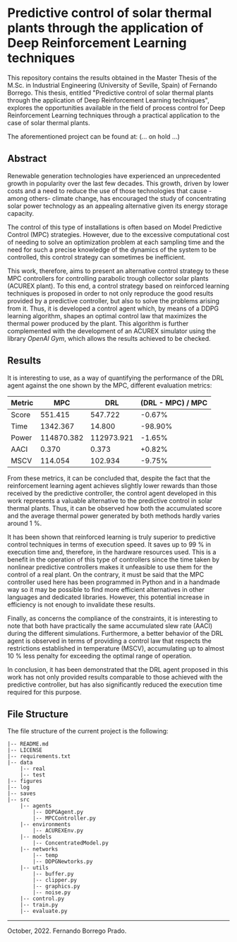 # Predictive control of solar thermal plants through the application of Deep Reinforcement Learning techniques

This repository contains the results obtained in the Master Thesis of the M.Sc. in Industrial Engineering (University of Seville, Spain) of Fernando Borrego. This thesis, entitled "Predictive control of solar thermal plants through the application of Deep Reinforcement Learning techniques", explores the opportunities available in the field of process control for Deep Reinforcement Learning techniques through a practical application to the case of solar thermal plants.

The aforementioned project can be found at: (... on hold ...)

## Abstract

Renewable generation technologies have experienced an unprecedented growth in popularity over the last few decades. This growth, driven by lower costs and a need to reduce the use of those technologies that cause -among others- climate change, has encouraged the study of concentrating solar power technology as an appealing alternative given its energy storage capacity. 

The control of this type of installations is often based on Model Predictive Control (MPC) strategies. However, due to the excessive computational cost of needing to solve an optimization problem at each sampling time and the need for such a precise knowledge of the dynamics of the system to be controlled, this control strategy can sometimes be inefficient. 

This work, therefore, aims to present an alternative control strategy to these MPC controllers for controlling parabolic trough collector solar plants (ACUREX plant). To this end, a control strategy based on reinforced learning techniques is proposed in order to not only reproduce the good results provided by a predictive controller, but also to solve the problems arising from it. Thus, it is developed a control agent which, by means of a DDPG learning algorithm, shapes an optimal control law that maximizes the thermal power produced by the plant. This algorithm is further complemented with the development of an ACUREX simulator using the library _OpenAI Gym_, which allows the results achieved to be checked.

## Results
It is interesting to use, as a way of quantifying the performance of the DRL agent against the one shown by the MPC, different evaluation metrics:

| Metric  | MPC        | DRL        | (DRL - MPC) / MPC |
|---------|------------|------------|-------------------|
| Score   | 551.415    | 547.722    | -0.67%            |
| Time    | 1342.367   | 14.800     | -98.90%           |
| Power   | 114870.382 | 112973.921 | -1.65%            |
| AACI    | 0.370      | 0.373      | +0.82%            |
| MSCV    | 114.054    | 102.934    | -9.75%            |


From these metrics, it can be concluded that, despite the fact that the reinforcement learning agent achieves slightly lower rewards than those received by the predictive controller, the control agent developed in this work represents a valuable alternative to the predictive control in solar thermal plants. Thus, it can be observed how both the accumulated score and the average thermal power generated by both methods hardly varies around 1 %. 

It has been shown that reinforced learning is truly superior to predictive control techniques in terms of execution speed. It saves up to 99 % in execution time and, therefore, in the hardware resources used. This is a benefit in the operation of this type of controllers since the time taken by nonlinear predictive controllers makes it unfeasible to use them for the control of a real plant. On the contrary, it must be said that the MPC controller used here has been programmed in Python and in a handmade way so it may be possible to find more efficient alternatives in other languages and dedicated libraries. However, this potential increase in efficiency is not enough to invalidate these results.

Finally, as concerns the compliance of the constraints, it is interesting to note that both have practically the same accumulated slew rate (AACI) during the different simulations. Furthermore, a better behavior of the DRL agent is observed in terms of providing a control law that respects the restrictions established in temperature (MSCV), accumulating up to almost 10 % less penalty for exceeding the optimal range of operation.

In conclusion, it has been demonstrated that the DRL agent proposed in this work has not only provided results comparable to those achieved with the predictive controller, but has also significantly reduced the execution time required for this purpose.

## File Structure

The file structure of the current project is the following:

    |-- README.md
    |-- LICENSE
    |-- requirements.txt
    |-- data
        |-- real
        |-- test
    |-- figures
    |-- log
    |-- saves
    |-- src
        |-- agents
            |-- DDPGAgent.py
            |-- MPCController.py
        |-- environments
            |-- ACUREXEnv.py
        |-- models
            |-- ConcentratedModel.py
        |-- networks
            |-- temp
            |-- DDPGNewtorks.py
        |-- utils
            |-- buffer.py
            |-- clipper.py
            |-- graphics.py
            |-- noise.py
        |-- control.py
        |-- train.py
        |-- evaluate.py









- - -
October, 2022. Fernando Borrego Prado.